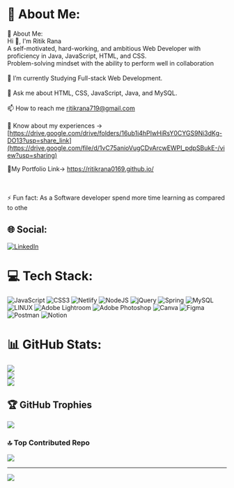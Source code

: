 # 💫 About Me:
💫 About Me:<br>Hi 👋, I'm Ritik Rana<br>A self-motivated, hard-working, and ambitious Web Developer with proficiency in Java, JavaScript, HTML, and CSS. <br>Problem-solving mindset with the ability to perform well in collaboration<br><br>🔭 I’m currently Studying Full-stack Web Development.<br><br>💬 Ask me about HTML, CSS, JavaScript, Java, and MySQL.<br><br>📫 How to reach me ritikrana719@gmail.com<br><br>📄 Know about my experiences -> [https://drive.google.com/drive/folders/16ub1i4hPIwHiRsY0CYGS9Ni3dKg-DO13?usp=share_link](https://drive.google.com/file/d/1vC75anioVugCDvArcwEWPI_pdpSBukE-/view?usp=sharing)<br>
  
📄My Portfolio Link-> https://ritikrana0169.github.io/   
  
<br><br>⚡ Fun fact: As a Software developer spend more time learning as compared to othe
    
## 🌐 Social:  
[![LinkedIn](https://img.shields.io/badge/LinkedIn-%230077B5.svg?logo=linkedin&logoColor=white)](https://linkedin.com/in/ritik-rana-up17) 
  
# 💻 Tech Stack:
![JavaScript](https://img.shields.io/badge/javascript-%23323330.svg?style=for-the-badge&logo=javascript&logoColor=%23F7DF1E) ![CSS3](https://img.shields.io/badge/css3-%231572B6.svg?style=for-the-badge&logo=css3&logoColor=white) ![Netlify](https://img.shields.io/badge/netlify-%23000000.svg?style=for-the-badge&logo=netlify&logoColor=#00C7B7) ![NodeJS](https://img.shields.io/badge/node.js-6DA55F?style=for-the-badge&logo=node.js&logoColor=white) ![jQuery](https://img.shields.io/badge/jquery-%230769AD.svg?style=for-the-badge&logo=jquery&logoColor=white) ![Spring](https://img.shields.io/badge/spring-%236DB33F.svg?style=for-the-badge&logo=spring&logoColor=white) ![MySQL](https://img.shields.io/badge/mysql-%2300f.svg?style=for-the-badge&logo=mysql&logoColor=white) ![LINUX](https://img.shields.io/badge/Linux-FCC624?style=for-the-badge&logo=linux&logoColor=black) ![Adobe Lightroom](https://img.shields.io/badge/Adobe%20Lightroom-31A8FF.svg?style=for-the-badge&logo=Adobe%20Lightroom&logoColor=white) ![Adobe Photoshop](https://img.shields.io/badge/adobephotoshop-%2331A8FF.svg?style=for-the-badge&logo=adobephotoshop&logoColor=white) ![Canva](https://img.shields.io/badge/Canva-%2300C4CC.svg?style=for-the-badge&logo=Canva&logoColor=white) 	![Figma](https://img.shields.io/badge/figma-%23F24E1E.svg?style=for-the-badge&logo=figma&logoColor=white) ![Postman](https://img.shields.io/badge/Postman-FF6C37?style=for-the-badge&logo=postman&logoColor=white) ![Notion](https://img.shields.io/badge/Notion-%23000000.svg?style=for-the-badge&logo=notion&logoColor=white)
# 📊 GitHub Stats:
 
![](https://github-readme-stats.vercel.app/api?username=ritikrana0169&theme=solarized-dark&hide_border=false&include_all_commits=false&count_private=true)<br/>
![](https://github-readme-streak-stats.herokuapp.com/?user=ritikrana0169&theme=solarized-dark&hide_border=false)<br/>
![](https://github-readme-stats.vercel.app/api/top-langs/?username=ritikrana0169&theme=solarized-dark&hide_border=false&include_all_commits=false&count_private=true&layout=compact)

## 🏆 GitHub Trophies
![](https://github-profile-trophy.vercel.app/?username=ritikrana0169&theme=algolia&no-frame=false&no-bg=true&margin-w=4)

### 🔝 Top Contributed Repo
![](https://github-contributor-stats.vercel.app/api?username=ritikrana0169&limit=5&theme=dark_dimmed&combine_all_yearly_contributions=true)

---
[![](https://visitcount.itsvg.in/api?id=ritikrana0169&icon=0&color=0)](https://visitcount.itsvg.in)

<!-- Proudly created with GPRM ( https://gprm.itsvg.in ) -->
